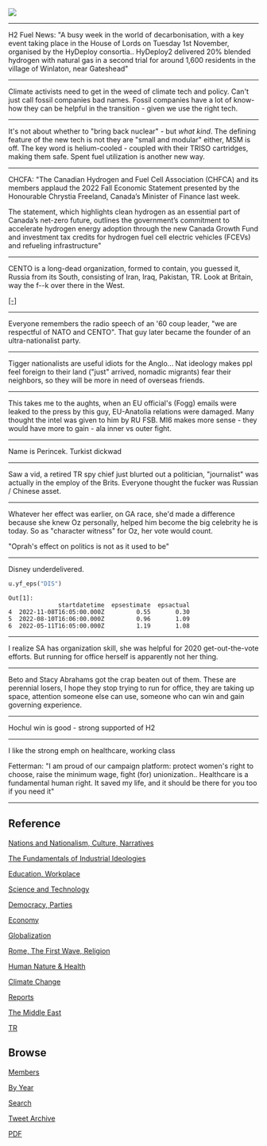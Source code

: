 <img src="https://drive.google.com/uc?export=view&id=1B2wf9R7AMH1d7Vw6e2mucLbIQ5NSjir7"/>

---

H2 Fuel News: "A busy week in the world of decarbonisation, with a key
event taking place in the House of Lords on Tuesday 1st November,
organised by the HyDeploy consortia.. HyDeploy2 delivered 20% blended
hydrogen with natural gas in a second trial for around 1,600 residents
in the village of Winlaton, near Gateshead"

---

Climate activists need to get in the weed of climate tech and policy.
Can't just call fossil companies bad names. Fossil companies have a
lot of know-how they can be helpful in the transition - given we use
the right tech.

---

It's not about whether to "bring back nuclear" - but *what kind*. The
defining feature of the new tech is not they are "small and modular"
either, MSM is off. The key word is helium-cooled - coupled with their
TRISO cartridges, making them safe. Spent fuel utilization is another
new way. 

---

CHCFA: "The Canadian Hydrogen and Fuel Cell Association (CHFCA) and
its members applaud the 2022 Fall Economic Statement presented by the
Honourable Chrystia Freeland, Canada’s Minister of Finance last week.

The statement, which highlights clean hydrogen as an essential part of
Canada’s net-zero future, outlines the government’s commitment to
accelerate hydrogen energy adoption through the new Canada Growth Fund
and investment tax credits for hydrogen fuel cell electric vehicles
(FCEVs) and refueling infrastructure"

---

CENTO is a long-dead organization, formed to contain, you guessed it,
Russia from its South, consisting of Iran, Iraq, Pakistan, TR. Look at
Britain, way the f--k over there in the West.

[[-]](https://pbs.twimg.com/media/Fg_VVx8XwAAU1Nu?format=png&name=small)

---

Everyone remembers the radio speech of an '60 coup leader, "we are
respectful of NATO and CENTO". That guy later became the founder of an
ultra-nationalist party.

---

Tigger nationalists are useful idiots for the Anglo... Nat ideology
makes ppl feel foreign to their land ("just" arrived, nomadic
migrants) fear their neighbors, so they will be more in need of
overseas friends.

---

This takes me to the aughts, when an EU official's (Fogg) emails were
leaked to the press by this guy, EU-Anatolia relations were
damaged. Many thought the intel was given to him by RU FSB. MI6 makes
more sense - they would have more to gain - ala inner vs outer fight.

---

Name is Perincek. Turkist dickwad

---

Saw a vid, a retired TR spy chief just blurted out a politician,
"journalist" was actually in the employ of the Brits. Everyone thought
the fucker was Russian / Chinese asset.

---

Whatever her effect was earlier, on GA race, she'd made a difference
because she knew Oz personally, helped him become the big celebrity he
is today. So as "character witness" for Oz, her vote would count.

"Oprah's effect on politics is not as it used to be"

---

Disney underdelivered.  

```python
u.yf_eps("DIS")
```

```text
Out[1]: 
              startdatetime  epsestimate  epsactual
4  2022-11-08T16:05:00.000Z         0.55       0.30
5  2022-08-10T16:06:00.000Z         0.96       1.09
6  2022-05-11T16:05:00.000Z         1.19       1.08
```

---

I realize SA has organization skill, she was helpful for 2020
get-out-the-vote efforts. But running for office herself is apparently
not her thing.

---

Beto and Stacy Abrahams got the crap beaten out of them. These are
perennial losers, I hope they stop trying to run for office, they are
taking up space, attention someone else can use, someone who can win
and gain governing experience.

---

Hochul win is good - strong supported of H2

---

I like the strong emph on healthcare, working class

Fetterman: "I am proud of our campaign platform: protect women's right
to choose, raise the minimum wage, fight (for)
unionization.. Healthcare is a fundamental human right. It saved my
life, and it should be there for you too if you need it"

---

## Reference

[Nations and Nationalism, Culture, Narratives](2013/02/nations-and-nationalism.html)

[The Fundamentals of Industrial Ideologies](2011/04/fundamentals-of-industrial-ideologies.html)

[Education, Workplace](2017/09/education-workplace.html)

[Science and Technology](2018/09/science-technology.html)

[Democracy, Parties](2016/11/democracy.html)

[Economy](2018/05/economy.html)

[Globalization](2018/09/globalization.html)

[Rome, The First Wave, Religion](2017/12/rome.html)

[Human Nature & Health](2020/07/human-nature.html)

[Climate Change](2018/12/climate.html)

[Reports](2019/05/reports.html)

[The Middle East](2019/07/middleeast.html)

[TR](../tr)

## Browse

[Members](2022/08/members.html)

[By Year](years.html)

[Search](search.html)

[Tweet Archive](tweets/index.html)

[PDF](https://drive.google.com/uc?export=view&id=1FSi-1MnqXVq_PVTEXzzflwN8-7h92N_R)

